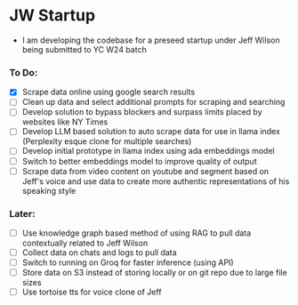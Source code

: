 # JW Startup
- I am developing the codebase for a preseed startup under Jeff Wilson being submitted to YC W24 batch

### To Do:
- [x] Scrape data online using google search results
- [ ] Clean up data and select additional prompts for scraping and searching
- [ ] Develop solution to bypass blockers and surpass limits placed by websites like NY Times
- [ ] Develop LLM based solution to auto scrape data for use in llama index (Perplexity esque clone for multiple searches)
- [ ] Develop initial prototype in llama index using ada embeddings model
- [ ] Switch to better embeddings model to improve quality of output
- [ ] Scrape data from video content on youtube and segment based on Jeff's voice and use data to create more authentic representations of his speaking style

### Later:
- [ ] Use knowledge graph based method of using RAG to pull data contextually related to Jeff Wilson
- [ ] Collect data on chats and logs to pull data 
- [ ] Switch to running on Groq for faster inference (using API)
- [ ] Store data on S3 instead of storing locally or on git repo due to large file sizes
- [ ] Use tortoise tts for voice clone of Jeff
